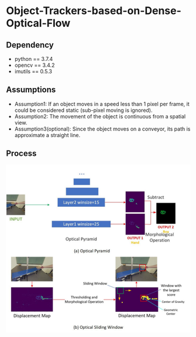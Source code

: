 # Object-Trackers-based-on-Dense-Optical-Flow
## Dependency
- python == 3.7.4
- opencv == 3.4.2
- imutils == 0.5.3

## Assumptions
- Assumption1: If an object moves in a speed less than 1 pixel per frame, it could be considered static (sub-pixel moving is ignored).  
- Assumption2: The movement of the object is continuous from a spatial view. 
- Assumption3(optional): Since the object moves on a conveyor, its path is approximate a straight line.  

## Process
![avatar](opticalFlow.jpg)










